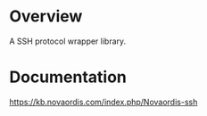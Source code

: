 # Overview

A SSH protocol wrapper library.

# Documentation

https://kb.novaordis.com/index.php/Novaordis-ssh
